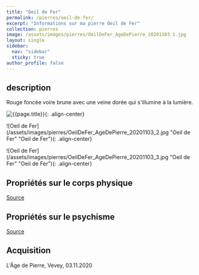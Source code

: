```yaml
---
title: "Oeil de Fer"
permalink: /pierres/oeil-de-fer/
excerpt: "Informations sur ma pierre Oeil de Fer"
collection: pierres
image: /assets/images/pierres/OeilDeFer_AgeDePierre_20201103_1.jpg
layout: single
sidebar:
  nav: "sidebar"
  sticky: true
author_profile: false
---
```


## description
Rouge foncée voire brune avec une veine dorée qui s'illumine à la lumière.

![{{page.title}}]({{page.image}} "Oeil de Fer"){: .align-center}

![Oeil de Fer](/assets/images/pierres/OeilDeFer_AgeDePierre_20201103_2.jpg "Oeil de Fer" "Oeil de Fer"){: .align-center}

![Oeil de Fer](/assets/images/pierres/OeilDeFer_AgeDePierre_20201103_3.jpg "Oeil de Fer" "Oeil de Fer"){: .align-center}


## Propriétés sur le corps physique


[Source](https://)


## Propriétés sur le psychisme


[Source](https://)

## Acquisition
L'Âge de Pierre, Vevey, 03.11.2020
